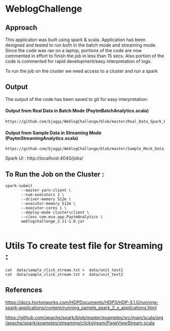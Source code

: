 

# WeblogChallenge
## Approach
This applicaton was built using spark & scala. Application has been designed and tested to run both in the batch mode and streaming mode. Since the code was ran on a laptop, portions of the code are now commented in effort to finish the job in less than 15 secs. Also portion of the code is commented for rapid development/easy interpretation of logs.

To run the job on the cluster we need access to a cluster and run a spark
## Output 
The output of the code has been saved to git for easy interpretation:

   #### Output from Real Data in Batch Mode (PaytmBatchAnalytics.scala)
    https://github.com/bjaggi/WeblogChallenge/blob/master/Real_Data_Spark_Batch_Mode_Results.txt
    
    
   #### Output from Sample Data in Streaming Mode (PaytmStreamingAnalytics.scala)
    https://github.com/bjaggi/WeblogChallenge/blob/master/Sample_Mock_Data_Spark_Batch_Mode_Results.txt


Spark UI : http://localhost:4040/jobs/

## To Run the Job on the Cluster  :   

``` 
spark-submit 
       --master yarn-client \
       --num-executors 2 \
       --driver-memory 512m \
       --executor-memory 512m \
       --executor-cores 1 \
       --deploy-mode cluster\client \
       --class com.eva.app.PaytmAnalytics \
       weblogchallenge_2.11-1.0.jar 
       
```


# Utils To create test file for Streaming :
``` 
cat  data/sample_click_stream.txt >  data/unit_test1
cat  data/sample_click_stream.txt >  data/unit_test2

``` 

## References
https://docs.hortonworks.com/HDPDocuments/HDP3/HDP-3.1.0/running-spark-applications/content/running_sample_spark_2_x_applications.html

https://github.com/apache/spark/blob/master/examples/src/main/scala/org/apache/spark/examples/streaming/clickstream/PageViewStream.scala


